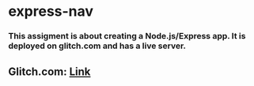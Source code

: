 # express-nav
  ### This assigment is about creating a Node.js/Express app. It is deployed on glitch.com and has a live server.
 ## Glitch.com: [Link](https://express-nav-bar.glitch.me/)

  
